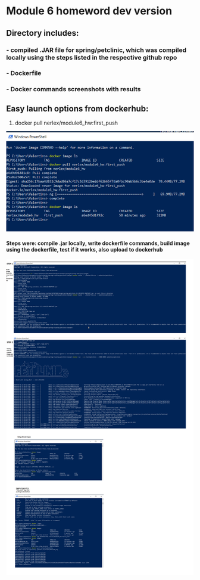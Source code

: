 # Module 6 homeword dev version

## Directory includes:

### - compiled .JAR file for spring/petclinic, which was compiled locally using the steps listed in the respective github repo

### - Dockerfile

### - Docker commands screenshots with results

## Easy launch options from dockerhub:

1. docker pull nerlex/module6_hw:first_push

![Dockerhub](dockerhub.png)

#### Steps were: compile .jar locally, write dockerfile commands, build image using the dockerfile, test if it works, also upload to dockerhub

![Docker steps](module6.png)
